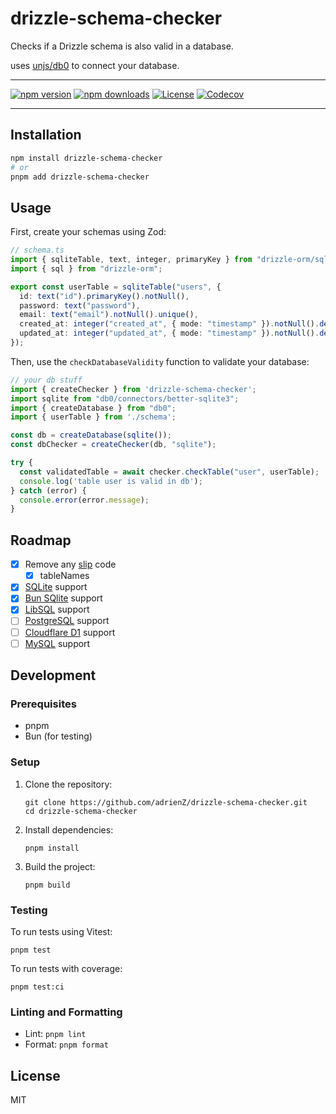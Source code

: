 # drizzle-schema-checker

Checks if a Drizzle schema is also valid in a database.

uses [unjs/db0](https://github.com/unjs/db0) to connect your database.

---

[![npm version][npm-version-src]][npm-version-href]
[![npm downloads][npm-downloads-src]][npm-downloads-href]
[![License][license-src]][license-href]
[![Codecov][codecov-src]][codecov-href]

---

## Installation

```bash
npm install drizzle-schema-checker
# or
pnpm add drizzle-schema-checker
```

## Usage

First, create your schemas using Zod:

```typescript
// schema.ts
import { sqliteTable, text, integer, primaryKey } from "drizzle-orm/sqlite-core";
import { sql } from "drizzle-orm";

export const userTable = sqliteTable("users", {
  id: text("id").primaryKey().notNull(),
  password: text("password"),
  email: text("email").notNull().unique(),
  created_at: integer("created_at", { mode: "timestamp" }).notNull().default(sql`CURRENT_TIMESTAMP`),
  updated_at: integer("updated_at", { mode: "timestamp" }).notNull().default(sql`CURRENT_TIMESTAMP`),
});
```

Then, use the `checkDatabaseValidity` function to validate your database:

```typescript
// your db stuff
import { createChecker } from 'drizzle-schema-checker';
import sqlite from "db0/connectors/better-sqlite3";
import { createDatabase } from "db0";
import { userTable } from './schema';

const db = createDatabase(sqlite());
const dbChecker = createChecker(db, "sqlite");

try {
  const validatedTable = await checker.checkTable("user", userTable);
  console.log('table user is valid in db');
} catch (error) {
  console.error(error.message);
}
```


## Roadmap

- [x] Remove any [slip](https://github.com/adrienZ/slip) code
  - [x] tableNames
- [x] [SQLite](https://db0.unjs.io/connectors/sqlite) support
- [x] [Bun SQlite](https://db0.unjs.io/connectors/bun) support
- [x] [LibSQL](https://db0.unjs.io/connectors/libsql) support
- [ ] [PostgreSQL](https://db0.unjs.io/connectors/postgresql) support
- [ ] [Cloudflare D1](https://db0.unjs.io/connectors/cloudflare) support
- [ ] [MySQL](https://db0.unjs.io/connectors/mysql) support

## Development

### Prerequisites

- pnpm
- Bun (for testing)

### Setup

1. Clone the repository:
   ```
   git clone https://github.com/adrienZ/drizzle-schema-checker.git
   cd drizzle-schema-checker
   ```

2. Install dependencies:
   ```
   pnpm install
   ```

3. Build the project:
   ```
   pnpm build
   ```

### Testing

To run tests using Vitest:

```
pnpm test
```

To run tests with coverage:

```
pnpm test:ci
```

### Linting and Formatting

- Lint: `pnpm lint`
- Format: `pnpm format`

## License

MIT


<!-- Badges -->
[npm-version-src]: https://img.shields.io/npm/v/drizzle-schema-checker/latest.svg?style=flat&colorA=020420&colorB=00DC82
[npm-version-href]: https://npmjs.com/package/drizzle-schema-checker

[npm-downloads-src]: https://img.shields.io/npm/dm/drizzle-schema-checker.svg?style=flat&colorA=020420&colorB=00DC82
[npm-downloads-href]: https://npmjs.com/package/drizzle-schema-checker

[license-src]: https://img.shields.io/npm/l/drizzle-schema-checker.svg?style=flat&colorA=020420&colorB=00DC82
[license-href]: https://npmjs.com/package/drizzle-schema-checker


[codecov-src]: https://codecov.io/gh/adrienZ/drizzle-schema-checker/graph/badge.svg?token=SPS4DURB2A
[codecov-href]: https://codecov.io/gh/adrienZ/drizzle-schema-checker
